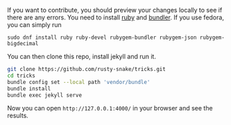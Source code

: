 If you want to contribute, you should preview your changes locally to see if there are any errors.
You need to install [ruby] and [bundler]. If you use fedora, you can simply run

```
sudo dnf install ruby ruby-devel rubygem-bundler rubygem-json rubygem-bigdecimal
```

You can then clone this repo, install jekyll and run it.

```bash
git clone https://github.com/rusty-snake/tricks.git
cd tricks
bundle config set --local path 'vendor/bundle'
bundle install
bundle exec jekyll serve
```

Now you can open `http://127.0.0.1:4000/` in your browser and see the results.

[ruby]: https://www.ruby-lang.org/en/documentation/installation/
[bundler]: https://bundler.io/
